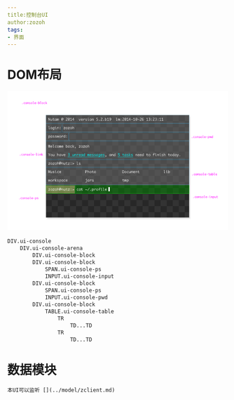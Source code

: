 ```yaml
---
title:控制台UI
author:zozoh
tags:
- 界面
---
```


# DOM布局

![](console_ui.png)

    DIV.ui-console
        DIV.ui-console-arena
            DIV.ui-console-block
            DIV.ui-console-block
                SPAN.ui-console-ps
                INPUT.ui-console-input
            DIV.ui-console-block
                SPAN.ui-console-ps
                INPUT.ui-console-pwd
            DIV.ui-console-block
                TABLE.ui-console-table
                    TR
                        TD...TD
                    TR
                        TD...TD

# 数据模块

    本UI可以监听 [](../model/zclient.md)























